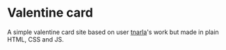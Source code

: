 # Valentine card

A simple valentine card site based on user [tnarla](https://github.com/tnarla)'s work but made in plain HTML, CSS and JS.
